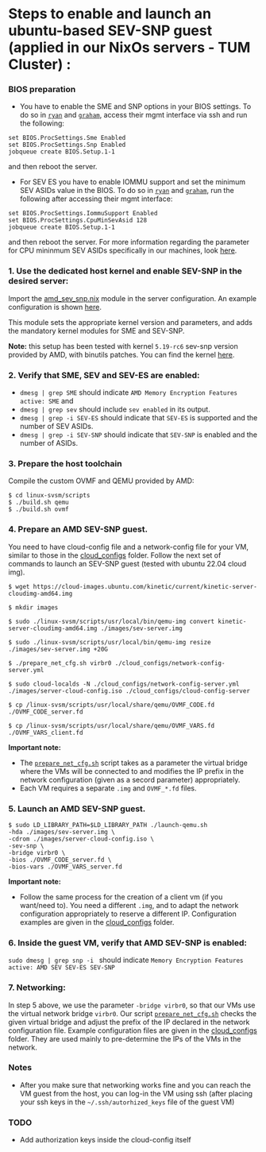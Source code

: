 # Steps to enable and launch an ubuntu-based SEV-SNP guest (applied in our NixOs servers - TUM Cluster) :

### BIOS preparation
- You have to enable the SME and SNP options in your BIOS settings.
To do so in [`ryan`](https://github.com/TUM-DSE/doctor-cluster-config/blob/master/docs/hosts/ryan.md) and 
[`graham`](https://github.com/TUM-DSE/doctor-cluster-config/blob/master/docs/hosts/graham.md),
access their mgmt interface via ssh and run the following:
```
set BIOS.ProcSettings.Sme Enabled
set BIOS.ProcSettings.Snp Enabled
jobqueue create BIOS.Setup.1-1
```
and then reboot the server.
- For SEV ES you have to enable IOMMU support and set the minimum SEV ASIDs value in the BIOS.
To do so in [`ryan`](https://github.com/TUM-DSE/doctor-cluster-config/blob/master/docs/hosts/ryan.md) and 
[`graham`](https://github.com/TUM-DSE/doctor-cluster-config/blob/master/docs/hosts/graham.md), 
run the following after accessing their mgmt interface:
```
set BIOS.ProcSettings.IommuSupport Enabled
set BIOS.ProcSettings.CpuMinSevAsid 128
jobqueue create BIOS.Setup.1-1
```
and then reboot the server.
For more information regarding the parameter for CPU mininmum SEV ASIDs specifically in our machines,
look [here](https://www.dell.com/support/manuals/en-us/idrac9-lifecycle-controller-v4.x-series/idrac_4.00.00.00_racadm_ar_referenceguide/bios.procsettings.cpuminsevasid-(read-or-write)?guid=guid-4bdaeaa7-d054-4fd1-bd84-0cd71d7aec1e&lang=en-us).

### 1. Use the dedicated host kernel and enable SEV-SNP in the desired server:
Import the [amd_sev_snp.nix](https://github.com/TUM-DSE/doctor-cluster-config/blob/master/modules/amd_sev_snp.nix) module in the server configuration. 
An example configuration is shown [here](https://github.com/TUM-DSE/doctor-cluster-config/blob/master/hosts/ryan.nix). 

This module sets the appropriate kernel version and parameters, and adds the mandatory kernel modules for SME and SEV-SNP.

**Note:** this setup has been tested with kernel `5.19-rc6` sev-snp version provided by AMD, with binutils patches.
You can find the kernel [here](https://github.com/mmisono/linux/tree/sev-snp-iommu-avic_5.19-rc6_v4-dev).

### 2. Verify that SME, SEV and SEV-ES are enabled:
- `dmesg | grep SME` should indicate `AMD Memory Encryption Features active: SME` and
- `dmesg | grep sev` should include `sev enabled` in its output.
- `dmesg | grep -i SEV-ES` should indicate that `SEV-ES` is supported and the number of SEV ASIDs.
- `dmesg | grep -i SEV-SNP` should indicate that `SEV-SNP` is enabled and the number of ASIDs.

### 3. Prepare the host toolchain
Compile the custom OVMF and QEMU provided by AMD:
```
$ cd linux-svsm/scripts
$ ./build.sh qemu
$ ./build.sh ovmf
```

### 4. Prepare an AMD SEV-SNP guest.
You need to have cloud-config file and a network-config file for your VM, similar to those in the [cloud_configs](./cloud_configs/) folder.
Follow the next set of commands to launch an SEV-SNP guest (tested with ubuntu 22.04 cloud img).
```
$ wget https://cloud-images.ubuntu.com/kinetic/current/kinetic-server-cloudimg-amd64.img 

$ mkdir images

$ sudo ./linux-svsm/scripts/usr/local/bin/qemu-img convert kinetic-server-cloudimg-amd64.img ./images/sev-server.img

$ sudo ./linux-svsm/scripts/usr/local/bin/qemu-img resize ./images/sev-server.img +20G 

$ ./prepare_net_cfg.sh virbr0 ./cloud_configs/network-config-server.yml

$ sudo cloud-localds -N ./cloud_configs/network-config-server.yml ./images/server-cloud-config.iso ./cloud_configs/cloud-config-server

$ cp /linux-svsm/scripts/usr/local/share/qemu/OVMF_CODE.fd ./OVMF_CODE_server.fd

$ cp /linux-svsm/scripts/usr/local/share/qemu/OVMF_VARS.fd ./OVMF_VARS_client.fd
```

**Important note:** 
- The [`prepare_net_cfg.sh`](./prepare_net_cfg.sh) script takes as a parameter the virtual bridge where the VMs will be connected to and modifies the IP prefix in the network configuration (given as a secord parameter) appropriately.
- Each VM requires a separate `.img` and `OVMF_*.fd` files.

### 5. Launch an AMD SEV-SNP guest.
```
$ sudo LD_LIBRARY_PATH=$LD_LIBRARY_PATH ./launch-qemu.sh 
-hda ./images/sev-server.img \
-cdrom ./images/server-cloud-config.iso \
-sev-snp \
-bridge virbr0 \
-bios ./OVMF_CODE_server.fd \
-bios-vars ./OVMF_VARS_server.fd
```

**Important note:** 
- Follow the same process for the creation of a client vm (if you want/need to).
You need a different `.img`, and to adapt the network configuration appropriately to reserve a different IP.
Configuration examples are given in the [cloud_configs](./cloud_configs/) folder.

### 6. Inside the guest VM, verify that AMD SEV-SNP is enabled:
`sudo dmesg | grep snp -i ` should indicate `Memory Encryption Features active: AMD SEV SEV-ES SEV-SNP`

### 7. Networking: 
In step 5 above, we use the parameter `-bridge virbr0`, so that our VMs use the virtual network bridge `virbr0`. 
Our script [`prepare_net_cfg.sh`](./prepare_net_cfg.sh) checks the given virtual bridge and adjust the prefix of the IP declared in the network configuration file. Example configuration files are given in the [cloud_configs](./cloud_configs/) folder. They are used mainly to pre-determine the IPs of the VMs in the network.

### Notes
- After you make sure that networking works fine and you can reach the VM guest from the host, you can log-in the VM using ssh (after placing your ssh keys in the `~/.ssh/autorhized_keys` file of the guest VM) 

### TODO
- Add authorization keys inside the cloud-config itself
